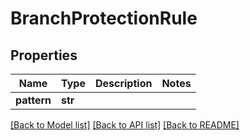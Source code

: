 # BranchProtectionRule


## Properties
Name | Type | Description | Notes
------------ | ------------- | ------------- | -------------
**pattern** | **str** |  | 

[[Back to Model list]](../README.md#documentation-for-models) [[Back to API list]](../README.md#documentation-for-api-endpoints) [[Back to README]](../README.md)


